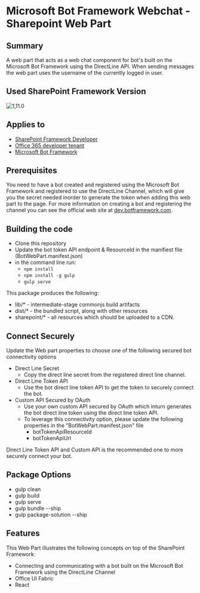 # Microsoft Bot Framework Webchat - Sharepoint Web Part

## Summary

A web part that acts as a web chat component for bot's built on the Microsoft Bot Framework using the DirectLine API. When sending messages the web part uses the username of the currently logged in user.

## Used SharePoint Framework Version

![1,11.0](https://img.shields.io/badge/drop-1.11.0-green.svg)

## Applies to

* [SharePoint Framework Developer](https://docs.microsoft.com/sharepoint/dev/spfx/sharepoint-framework-overview)
* [Office 365 developer tenant](https://docs.microsoft.com/sharepoint/dev/spfx/set-up-your-developer-tenant)
* [Microsoft Bot Framework](http://dev.botframework.com)

## Prerequisites

You need to have a bot created and registered using the Microsoft Bot Framework and registered to use the DirectLine Channel,
which will give you the secret needed inorder to generate the token when adding this web part to the page.  For more information on creating a bot and registering the channel you can see the official web site at [dev.botframework.com](http://dev.botframework.com).

## Building the code
- Clone this repository
- Update the bot token API endpoint & ResourceId in the manifiest file (BotWebPart.manifest.json)
- in the command line run:
  - `npm install`
  - `npm install -g gulp`
  - `gulp serve`

This package produces the following:

* lib/* - intermediate-stage commonjs build artifacts
* dist/* - the bundled script, along with other resources
* sharepoint/* - all resources which should be uploaded to a CDN.

## Connect Securely
Update the Web part properties to choose one of the following secured bot connectivity options
- Direct Line Secret
  - Copy the direct line secret from the registered direct line channel. 
- Direct Line Token API
  - Use the bot direct line token API to get the token to securely connect the bot.
- Custom API Secured by OAuth
  - Use your own custom API secured by OAuth which inturn generates the bot direct line token using the direct line token API.
  - To leverage this connectivity option, please update the following properties in the "BotWebPart.manifest.json" file
    - botTokenApiResourceId
    - botTokenApiUrl  

Direct Line Token API and Custom API is the recommended one to more securely connect your bot.

## Package Options

* gulp clean
* gulp build
* gulp serve
* gulp bundle --ship
* gulp package-solution --ship

## Features
This Web Part illustrates the following concepts on top of the SharePoint Framework:

- Connecting and communicating with a bot built on the Microsoft Bot Framework using the DirectLine Channel
- Office UI Fabric
- React
